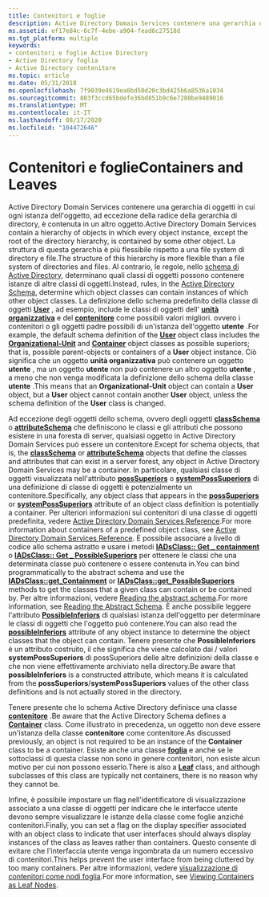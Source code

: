```yaml
---
title: Contenitori e foglie
description: Active Directory Domain Services contenere una gerarchia di oggetti in cui ogni istanza dell'oggetto, ad eccezione della radice della gerarchia di directory, è contenuta in un altro oggetto.
ms.assetid: ef17e84c-6c7f-4ebe-a904-fead6c27518d
ms.tgt_platform: multiple
keywords:
- contenitori e foglie Active Directory
- Active Directory foglia
- Active Directory contenitore
ms.topic: article
ms.date: 05/31/2018
ms.openlocfilehash: 7f9039e4619ea0bd50d20c3bd425b6a8536a1034
ms.sourcegitcommit: 803f3ccd65bdefe36bd851b9c6e7280be9489016
ms.translationtype: MT
ms.contentlocale: it-IT
ms.lasthandoff: 08/17/2020
ms.locfileid: "104472646"
---
```

# <a name="containers-and-leaves"></a><span data-ttu-id="3933a-106">Contenitori e foglie</span><span class="sxs-lookup"><span data-stu-id="3933a-106">Containers and Leaves</span></span>

<span data-ttu-id="3933a-107">Active Directory Domain Services contenere una gerarchia di oggetti in cui ogni istanza dell'oggetto, ad eccezione della radice della gerarchia di directory, è contenuta in un altro oggetto.</span><span class="sxs-lookup"><span data-stu-id="3933a-107">Active Directory Domain Services contain a hierarchy of objects in which every object instance, except the root of the directory hierarchy, is contained by some other object.</span></span> <span data-ttu-id="3933a-108">La struttura di questa gerarchia è più flessibile rispetto a una file system di directory e file.</span><span class="sxs-lookup"><span data-stu-id="3933a-108">The structure of this hierarchy is more flexible than a file system of directories and files.</span></span> <span data-ttu-id="3933a-109">Al contrario, le regole, nello [schema di Active Directory](active-directory-schema.md), determinano quali classi di oggetti possono contenere istanze di altre classi di oggetti.</span><span class="sxs-lookup"><span data-stu-id="3933a-109">Instead, rules, in the [Active Directory Schema](active-directory-schema.md), determine which object classes can contain instances of which other object classes.</span></span> <span data-ttu-id="3933a-110">La definizione dello schema predefinito della classe di oggetti [**User**](/windows/desktop/ADSchema/c-user) , ad esempio, include le classi di oggetti dell' [**unità organizzativa**](/windows/desktop/ADSchema/c-organizationalunit) e del [**contenitore**](/windows/desktop/ADSchema/c-container) come possibili valori migliori. ovvero i contenitori o gli oggetti padre possibili di un'istanza dell'oggetto **utente** .</span><span class="sxs-lookup"><span data-stu-id="3933a-110">For example, the default schema definition of the [**User**](/windows/desktop/ADSchema/c-user) object class includes the [**Organizational-Unit**](/windows/desktop/ADSchema/c-organizationalunit) and [**Container**](/windows/desktop/ADSchema/c-container) object classes as possible superiors; that is, possible parent-objects or containers of a **User** object instance.</span></span> <span data-ttu-id="3933a-111">Ciò significa che un oggetto **unità organizzativa** può contenere un oggetto **utente** , ma un oggetto **utente** non può contenere un altro oggetto **utente** , a meno che non venga modificata la definizione dello schema della classe **utente** .</span><span class="sxs-lookup"><span data-stu-id="3933a-111">This means that an **Organizational-Unit** object can contain a **User** object, but a **User** object cannot contain another **User** object, unless the schema definition of the **User** class is changed.</span></span>

<span data-ttu-id="3933a-112">Ad eccezione degli oggetti dello schema, ovvero degli oggetti [**classSchema**](/windows/desktop/ADSchema/c-classschema) o [**attributeSchema**](/windows/desktop/ADSchema/c-attributeschema) che definiscono le classi e gli attributi che possono esistere in una foresta di server, qualsiasi oggetto in Active Directory Domain Services può essere un contenitore.</span><span class="sxs-lookup"><span data-stu-id="3933a-112">Except for schema objects, that is, the [**classSchema**](/windows/desktop/ADSchema/c-classschema) or [**attributeSchema**](/windows/desktop/ADSchema/c-attributeschema) objects that define the classes and attributes that can exist in a server forest, any object in Active Directory Domain Services may be a container.</span></span> <span data-ttu-id="3933a-113">In particolare, qualsiasi classe di oggetti visualizzata nell'attributo [**possSuperiors**](/windows/desktop/ADSchema/a-posssuperiors) o [**systemPossSuperiors**](/windows/desktop/ADSchema/a-systemposssuperiors) di una definizione di classe di oggetti è potenzialmente un contenitore.</span><span class="sxs-lookup"><span data-stu-id="3933a-113">Specifically, any object class that appears in the [**possSuperiors**](/windows/desktop/ADSchema/a-posssuperiors) or [**systemPossSuperiors**](/windows/desktop/ADSchema/a-systemposssuperiors) attribute of an object class definition is potentially a container.</span></span> <span data-ttu-id="3933a-114">Per ulteriori informazioni sui contenitori di una classe di oggetti predefinita, vedere [Active Directory Domain Services Reference](active-directory-domain-services-reference.md).</span><span class="sxs-lookup"><span data-stu-id="3933a-114">For more information about containers of a predefined object class, see [Active Directory Domain Services Reference](active-directory-domain-services-reference.md).</span></span> <span data-ttu-id="3933a-115">È possibile associare a livello di codice allo schema astratto e usare i metodi [**IADsClass:: Get \_ containment**](/windows/desktop/api/iads/nn-iads-iadsclass) o [**IADsClass:: Get \_ PossibleSuperiors**](/windows/desktop/api/iads/nn-iads-iadsclass) per ottenere le classi che una determinata classe può contenere o essere contenuta in.</span><span class="sxs-lookup"><span data-stu-id="3933a-115">You can bind programmatically to the abstract schema and use the [**IADsClass::get\_Containment**](/windows/desktop/api/iads/nn-iads-iadsclass) or [**IADsClass::get\_PossibleSuperiors**](/windows/desktop/api/iads/nn-iads-iadsclass) methods to get the classes that a given class can contain or be contained by.</span></span> <span data-ttu-id="3933a-116">Per altre informazioni, vedere [Reading the abstract schema](reading-the-abstract-schema.md).</span><span class="sxs-lookup"><span data-stu-id="3933a-116">For more information, see [Reading the Abstract Schema](reading-the-abstract-schema.md).</span></span> <span data-ttu-id="3933a-117">È anche possibile leggere l'attributo [**PossibleInferiors**](/windows/desktop/ADSchema/a-possibleinferiors) di qualsiasi istanza dell'oggetto per determinare le classi di oggetti che l'oggetto può contenere.</span><span class="sxs-lookup"><span data-stu-id="3933a-117">You can also read the [**possibleInferiors**](/windows/desktop/ADSchema/a-possibleinferiors) attribute of any object instance to determine the object classes that the object can contain.</span></span> <span data-ttu-id="3933a-118">Tenere presente che **PossibleInferiors** è un attributo costruito, il che significa che viene calcolato dai  / valori **systemPossSuperiors** di possSuperiors delle altre definizioni della classe e che non viene effettivamente archiviato nella directory.</span><span class="sxs-lookup"><span data-stu-id="3933a-118">Be aware that **possibleInferiors** is a constructed attribute, which means it is calculated from the **possSuperiors**/**systemPossSuperiors** values of the other class definitions and is not actually stored in the directory.</span></span>

<span data-ttu-id="3933a-119">Tenere presente che lo schema Active Directory definisce una classe [**contenitore**](/windows/desktop/ADSchema/c-container) .</span><span class="sxs-lookup"><span data-stu-id="3933a-119">Be aware that the Active Directory Schema defines a [**Container**](/windows/desktop/ADSchema/c-container) class.</span></span> <span data-ttu-id="3933a-120">Come illustrato in precedenza, un oggetto non deve essere un'istanza della classe **contenitore** come contenitore.</span><span class="sxs-lookup"><span data-stu-id="3933a-120">As discussed previously, an object is not required to be an instance of the **Container** class to be a container.</span></span> <span data-ttu-id="3933a-121">Esiste anche una classe [**foglia**](/windows/desktop/ADSchema/c-leaf) e anche se le sottoclassi di questa classe non sono in genere contenitori, non esiste alcun motivo per cui non possono esserlo.</span><span class="sxs-lookup"><span data-stu-id="3933a-121">There is also a [**Leaf**](/windows/desktop/ADSchema/c-leaf) class, and although subclasses of this class are typically not containers, there is no reason why they cannot be.</span></span>

<span data-ttu-id="3933a-122">Infine, è possibile impostare un flag nell'identificatore di visualizzazione associato a una classe di oggetti per indicare che le interfacce utente devono sempre visualizzare le istanze della classe come foglie anziché contenitori.</span><span class="sxs-lookup"><span data-stu-id="3933a-122">Finally, you can set a flag on the display specifier associated with an object class to indicate that user interfaces should always display instances of the class as leaves rather than containers.</span></span> <span data-ttu-id="3933a-123">Questo consente di evitare che l'interfaccia utente venga ingombrata da un numero eccessivo di contenitori.</span><span class="sxs-lookup"><span data-stu-id="3933a-123">This helps prevent the user interface from being cluttered by too many containers.</span></span> <span data-ttu-id="3933a-124">Per altre informazioni, vedere [visualizzazione di contenitori come nodi foglia](viewing-containers-as-leaf-nodes.md).</span><span class="sxs-lookup"><span data-stu-id="3933a-124">For more information, see [Viewing Containers as Leaf Nodes](viewing-containers-as-leaf-nodes.md).</span></span>

 

 